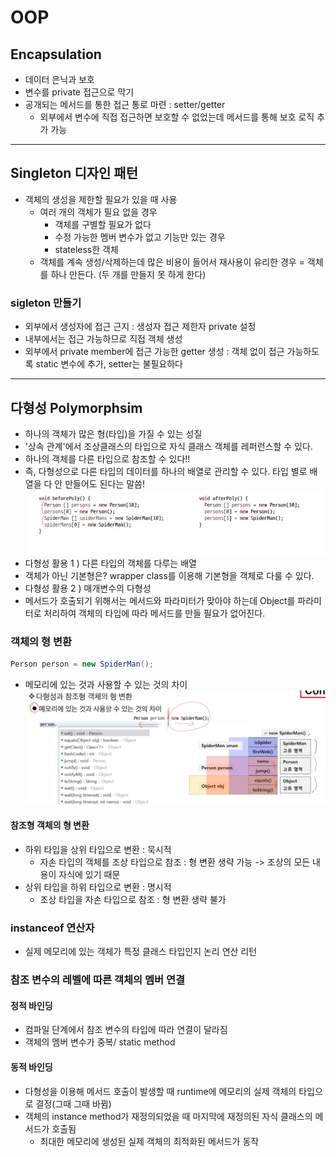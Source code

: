 # OOP 
## Encapsulation
- 데이터 은닉과 보호
- 변수를 private 접근으로 막기
- 공개되는 메서드를 통한 접근 통로 마련 : setter/getter
    - 외부에서 변수에 직접 접근하면 보호할 수 없었는데 메서드를 통해 보호 로직 추가 가능
---
## Singleton 디자인 패턴
- 객체의 생성을 제한할 필요가 있을 때 사용
    - 여러 개의 객체가 필요 없을 경우
        - 객체를 구별할 필요가 없다
        - 수정 가능한 멤버 변수가 없고 기능만 있는 경우
        - stateless한 객체
    - 객체를 계속 생성/삭제하는데 많은 비용이 들어서 재사용이 유리한 경우
= 객체를 하나 만든다. (두 개를 만들지 못 하게 한다)

### sigleton 만들기
- 외부에서 생성자에 접근 근지 : 생성자 접근 제한자 private 설정
- 내부에서는 접근 가능하므로 직접 객체 생성
- 외부에서 private member에 접근 가능한 getter 생성 : 객체 없이 접근 가능하도록 static 변수에 추가, setter는 불필요하다 

---
## 다형성 Polymorphsim
- 하나의 객체가 많은 형(타입)을 가질 수 있는 성질
- '상속 관계'에서 조상클래스의 타입으로 자식 클래스 객체를 레퍼런스할 수 있다.
- 하나의 객체를 다른 타입으로 참조할 수 있다!!
- 즉, 다형성으로 다른 타입의 데이터를 하나의 배열로 관리할 수 있다. 타입 별로 배열을 다 안 만들어도 된다는 말씀! 
![Alt text](image-12.png)
- 다형성 활용 1 ) 다른 타입의 객체를 다루는 배열 
- 객체가 아닌 기본형은? wrapper class를 이용해 기본형을 객체로 다룰 수 있다. 
- 다형성 활용 2 ) 매개변수의 다형성
- 메서드가 호출되기 위해서는 메서드와 파라미터가 맞아야 하는데 Object를 파라미터로 처리하여 객체의 타입에 따라 메서드를 만들 필요가 없어진다.

### 객체의 형 변환
```java
Person person = new SpiderMan();
```
- 메모리에 있는 것과 사용할 수 있는 것의 차이
![Alt text](image-13.png)
#### 참조형 객체의 형 변환
- 하위 타입을 상위 타입으로 변환 : 묵시적 
    - 자손 타입의 객체를 조상 타입으로 참조 : 형 변환 생략 가능 -> 조상의 모든 내용이 자식에 있기 때문
- 상위 타입을 하위 타입으로 변환 : 명시적
    - 조상 타입을 자손 타입으로 참조 : 형 변환 생략 불가

### instanceof 연산자
- 실제 메모리에 있는 객체가 특정 클래스 타입인지 논리 연산 리턴

### 참조 변수의 레벨에 따른 객체의 멤버 연결
#### 정적 바인딩
- 컴파일 단계에서 참조 변수의 타입에 따라 연결이 달라짐
- 객체의 멤버 변수가 중복/ static method
#### 동적 바인딩
- 다형성을 이용해 메서드 호출이 발생할 때 runtime에 메모리의 실제 객체의 타입으로 결정(그때 그때 바뀜)
- 객체의 instance method가 재정의되었을 때 마지막에 재정의된 자식 클래스의 메서드가 호출됨
    - 최대한 메모리에 생성된 실제 객체의 최적화된 메서드가 동작
